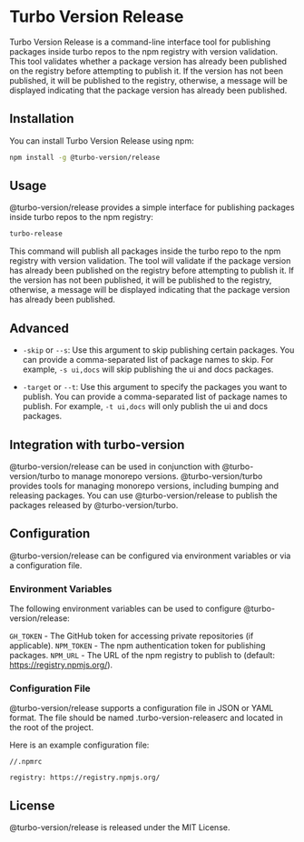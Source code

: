 # Turbo Version Release

Turbo Version Release is a command-line interface tool for publishing packages inside turbo repos to the npm registry with version validation. This tool validates whether a package version has already been published on the registry before attempting to publish it. If the version has not been published, it will be published to the registry, otherwise, a message will be displayed indicating that the package version has already been published.

## Installation

You can install Turbo Version Release using npm:

```bash
npm install -g @turbo-version/release
```

## Usage

@turbo-version/release provides a simple interface for publishing packages inside turbo repos to the npm registry:

```bash
turbo-release
```

This command will publish all packages inside the turbo repo to the npm registry with version validation. The tool will validate if the package version has already been published on the registry before attempting to publish it. If the version has not been published, it will be published to the registry, otherwise, a message will be displayed indicating that the package version has already been published.

## Advanced

- `-skip` or `--s`: Use this argument to skip publishing certain packages. You can provide a comma-separated list of package names to skip. For example, `-s ui,docs` will skip publishing the ui and docs packages.

- `-target` or `--t`: Use this argument to specify the packages you want to publish. You can provide a comma-separated list of package names to publish. For example, `-t ui,docs` will only publish the ui and docs packages.

## Integration with turbo-version

@turbo-version/release can be used in conjunction with @turbo-version/turbo to manage monorepo versions. @turbo-version/turbo provides tools for managing monorepo versions, including bumping and releasing packages. You can use @turbo-version/release to publish the packages released by @turbo-version/turbo.

## Configuration

@turbo-version/release can be configured via environment variables or via a configuration file.

### Environment Variables

The following environment variables can be used to configure @turbo-version/release:

`GH_TOKEN` - The GitHub token for accessing private repositories (if applicable).
`NPM_TOKEN` - The npm authentication token for publishing packages.
`NPM_URL` - The URL of the npm registry to publish to (default: https://registry.npmjs.org/).

### Configuration File

@turbo-version/release supports a configuration file in JSON or YAML format. The file should be named .turbo-version-releaserc and located in the root of the project.

Here is an example configuration file:

```raw
//.npmrc

registry: https://registry.npmjs.org/
```

## License

@turbo-version/release is released under the MIT License.
